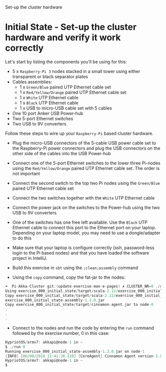 Set-up the cluster hardware

# Initial State - Set-up the cluster hardware and verify it work correctly

Let's start by listing the components you'll be using for this:

- 5 x `Raspberry-Pi 3` nodes stacked in a small tower using either transparent or
  black separator plates
- Cables assemblies:
  - 1 x `Green/Blue` paired UTP Ethernet cable set
  - 1 x `Red/Yellow/Orange` paired UTP Ethernet cable set
  - 1 x `White` UTP Ethernet cable
  - 1 x `Black` UTP Ethernet cable
  - 1 x USB to micro-USB cable set with 5 cables
- One 10 port Anker USB Power-hub
- Two 5-port Ethernet switches
- Two USB to 9V converters

Follow these steps to wire up your `Raspberry-Pi` based cluster hardware.

- Plug the micro-USB connectors of the 5-cable USB power cable set to the
  Raspberry-Pi power connectors and plug the USB connectors on the other side
  of the cables into the USB Power-hub
- Connect one of the 5-port Ethernet switches to the lower three Pi-nodes
  using the `Red/Yellow/Orange` paired UTP Ethernet cable set. The order is
  not important
- Connect the second switch to the top two Pi nodes using the `Green/Blue`
  paired UTP Ethernet cable set
- Connect the two switches together with the `White` UTP Ethernet cable
- Connect the power jack on the switches to the Power-hub using the two USB
  to 9V converters
- One of the switches has one free left available. Use the `Black` UTP
  Ethernet cable to connect this port to the Ethernet port on your laptop.
  Depending on your laptop model, you may need to use a dongle/adapter to
  do this

- Make sure that your laptop is configure correctly (ssh, password-less 
  login to the Pi based nodes) and that you have loaded the software project
  in IntelliJ.
- Build this exercise in `sbt` using the `;clean;assembly` command
- Using the `copy` command, copy the fat-jar to the nodes:

```scala
➜  Pi-Akka-Cluster git:(update-exercise-man-e-pages) ✗ CLUSTER_NR=0 ./copy 0
Using exercise_000_initial_state/target/scala-2.12/exercise_000_initial_state-assembly-1.3.0.jar
Copy exercise_000_initial_state/target/scala-2.12/exercise_000_initial_state-assembly-1.3.0.jar to node-0
exercise_000_initial_state-assembly-1.3.0.jar                                                        100%   36MB  10.1MB/s   00:03
Copy exercise_000_initial_state/target/cinnamon-agent.jar to node-0
.
.
.
```

- Connect to the nodes and run the code by entering the `run` command 
  followed by the exercise number, 0 in this case:
  
```scala
HypriotOS/armv7: akkapi@node-1 in ~
$ ./run 0
Running exercise_000_initial_state-assembly-1.3.0.jar on node-1
[INFO] [06/08/2018 11:41:28.228] [CoreAgent] Cinnamon Agent version 2.8.6
HypriotOS/armv7: akkapi@node-1 in ~
$
```